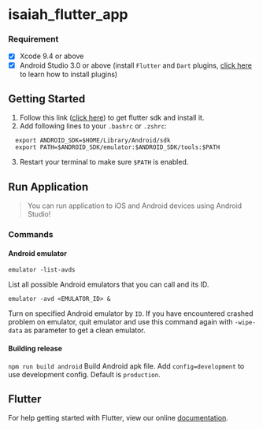 # isaiah_flutter_app

### Requirement

 - [x] Xcode 9.4 or above
 - [x] Android Studio 3.0 or above (install `Flutter` and `Dart` plugins, [click here](https://flutter.io/get-started/editor/) to learn how to install plugins)

## Getting Started

1. Follow this link ([click here](https://flutter.io/setup-macos/)) to get flutter sdk and install it.
2. Add following lines to your `.bashrc` or `.zshrc`:

```
  export ANDROID_SDK=$HOME/Library/Android/sdk
  export PATH=$ANDROID_SDK/emulator:$ANDROID_SDK/tools:$PATH
```

3. Restart your terminal to make sure `$PATH` is enabled.

## Run Application

> You can run application to iOS and Android devices using Android Studio!

### Commands

#### Android emulator

`emulator -list-avds`

List all possible Android emulators that you can call and its ID.

`emulator -avd <EMULATOR_ID> &`

Turn on specified Android emulator by `ID`. If you have encountered crashed problem on emulator, quit emulator and use this command again with `-wipe-data` as parameter to get a clean emulator.

#### Building release

`npm run build android`
Build Android apk file. Add `config=development` to use development config. Default is `production`.

## Flutter
For help getting started with Flutter, view our online
[documentation](https://flutter.io/).
